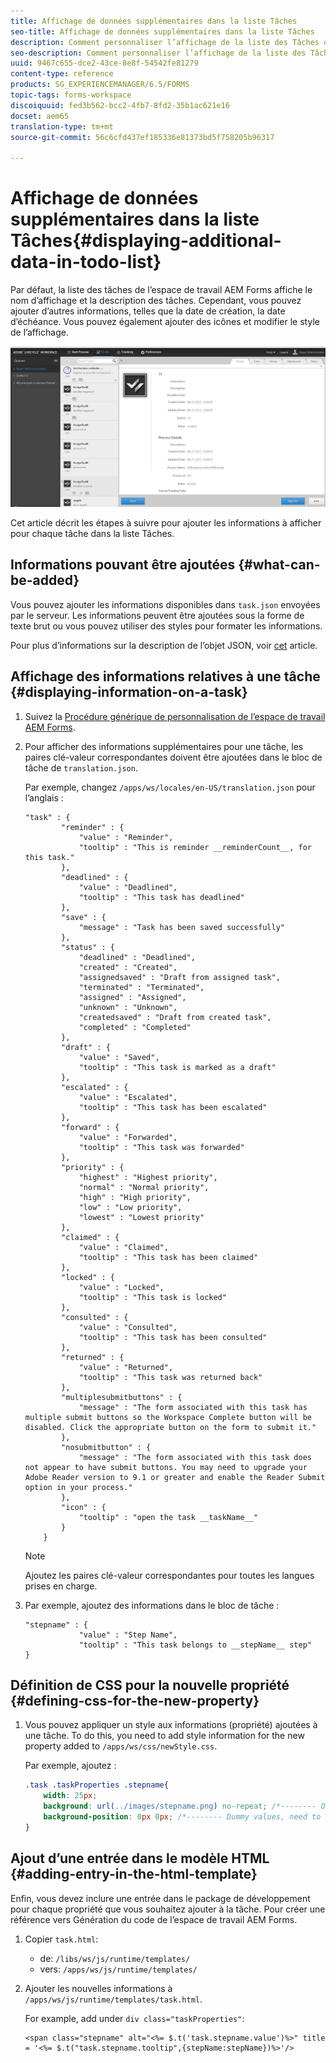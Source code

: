 ```yaml
---
title: Affichage de données supplémentaires dans la liste Tâches
seo-title: Affichage de données supplémentaires dans la liste Tâches
description: Comment personnaliser l’affichage de la liste des Tâches de l’espace de travail LiveCycle AEM Forms pour afficher plus d’informations que les informations par défaut.
seo-description: Comment personnaliser l’affichage de la liste des Tâches de l’espace de travail LiveCycle AEM Forms pour afficher plus d’informations que les informations par défaut.
uuid: 9467c655-dce2-43ce-8e8f-54542fe81279
content-type: reference
products: SG_EXPERIENCEMANAGER/6.5/FORMS
topic-tags: forms-workspace
discoiquuid: fed3b562-bcc2-4fb7-8fd2-35b1ac621e16
docset: aem65
translation-type: tm+mt
source-git-commit: 56c6cfd437ef185336e81373bd5f758205b96317

---
```



# Affichage de données supplémentaires dans la liste Tâches{#displaying-additional-data-in-todo-list}

Par défaut, la liste des tâches de l’espace de travail AEM Forms affiche le nom d’affichage et la description des tâches. Cependant, vous pouvez ajouter d’autres informations, telles que la date de création, la date d’échéance. Vous pouvez également ajouter des icônes et modifier le style de l’affichage.

![Aperçu de l’onglet Tâches de Workspace HTML affichant la configuration par défaut](assets/html-todo-list.png)

Cet article décrit les étapes à suivre pour ajouter les informations à afficher pour chaque tâche dans la liste Tâches.

## Informations pouvant être ajoutées {#what-can-be-added}

Vous pouvez ajouter les informations disponibles dans `task.json` envoyées par le serveur. Les informations peuvent être ajoutées sous la forme de texte brut ou vous pouvez utiliser des styles pour formater les informations.

Pour plus d’informations sur la description de l’objet JSON, voir [cet](/help/forms/using/html-workspace-json-object-description.md) article.

## Affichage des informations relatives à une tâche {#displaying-information-on-a-task}

1. Suivez la [Procédure générique de personnalisation de l’espace de travail AEM Forms](../../forms/using/generic-steps-html-workspace-customization.md).
1. Pour afficher des informations supplémentaires pour une tâche, les paires clé-valeur correspondantes doivent être ajoutées dans le bloc de tâche de `translation.json`.

   Par exemple, changez `/apps/ws/locales/en-US/translation.json` pour l’anglais :

   ```
   "task" : {
           "reminder" : {
               "value" : "Reminder",
               "tooltip" : "This is reminder __reminderCount__, for this task."
           },
           "deadlined" : {
               "value" : "Deadlined",
               "tooltip" : "This task has deadlined"
           },
           "save" : {
               "message" : "Task has been saved successfully"
           },
           "status" : {
               "deadlined" : "Deadlined",
               "created" : "Created",
               "assignedsaved" : "Draft from assigned task",
               "terminated" : "Terminated",
               "assigned" : "Assigned",
               "unknown" : "Unknown",
               "createdsaved" : "Draft from created task",
               "completed" : "Completed"
           },
           "draft" : {
               "value" : "Saved",
               "tooltip" : "This task is marked as a draft"
           },
           "escalated" : {
               "value" : "Escalated",
               "tooltip" : "This task has been escalated"
           },
           "forward" : {
               "value" : "Forwarded",
               "tooltip" : "This task was forwarded"
           },
           "priority" : {
               "highest" : "Highest priority",
               "normal" : "Normal priority",
               "high" : "High priority",
               "low" : "Low priority",
               "lowest" : "Lowest priority"
           },
           "claimed" : {
               "value" : "Claimed",
               "tooltip" : "This task has been claimed"
           },
           "locked" : {
               "value" : "Locked",
               "tooltip" : "This task is locked"
           },
           "consulted" : {
               "value" : "Consulted",
               "tooltip" : "This task has been consulted"
           },
           "returned" : {
               "value" : "Returned",
               "tooltip" : "This task was returned back"
           },
           "multiplesubmitbuttons" : {
               "message" : "The form associated with this task has multiple submit buttons so the Workspace Complete button will be disabled. Click the appropriate button on the form to submit it."
           },
           "nosubmitbutton" : {
               "message" : "The form associated with this task does not appear to have submit buttons. You may need to upgrade your Adobe Reader version to 9.1 or greater and enable the Reader Submit option in your process."
           },
           "icon" : {
               "tooltip" : "open the task __taskName__"
           }
       }
   ```

   >[!NOTE]
   >
   >Ajoutez les paires clé-valeur correspondantes pour toutes les langues prises en charge.

1. Par exemple, ajoutez des informations dans le bloc de tâche :

   ```
   "stepname" : {
               "value" : "Step Name",
               "tooltip" : "This task belongs to __stepName__ step"
   }
   ```

## Définition de CSS pour la nouvelle propriété {#defining-css-for-the-new-property}

1. Vous pouvez appliquer un style aux informations (propriété) ajoutées à une tâche. To do this, you need to add style information for the new property added to `/apps/ws/css/newStyle.css`.

   Par exemple, ajoutez :

   ```css
   .task .taskProperties .stepname{
       width: 25px;
       background: url(../images/stepname.png) no-repeat; /*-------- Or just reuse background image / image-sprite defined .task .taskProperties span of style.css---------------------*/
       background-position: 0px 0px; /*-------- Dummy values, need to be configured as per user background image / image-sprite ---------------------*/
   }
   ```

## Ajout d’une entrée dans le modèle HTML {#adding-entry-in-the-html-template}

Enfin, vous devez inclure une entrée dans le package de développement pour chaque propriété que vous souhaitez ajouter à la tâche. Pour créer une référence vers Génération du code de l’espace de travail AEM Forms.

1. Copier `task.html`:

   * de: `/libs/ws/js/runtime/templates/`
   * vers: `/apps/ws/js/runtime/templates/`

1. Ajouter les nouvelles informations à `/apps/ws/js/runtime/templates/task.html`.

   For example, add under `div class="taskProperties"`:

   ```
   <span class="stepname" alt="<%= $.t('task.stepname.value')%>" title = '<%= $.t("task.stepname.tooltip",{stepName:stepName})%>'/>
   ```
